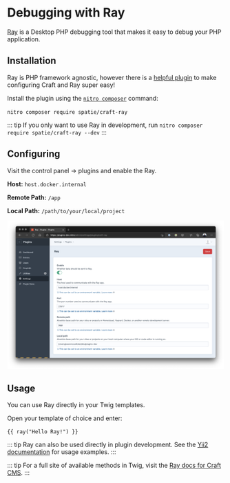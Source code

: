 # Debugging with Ray

[Ray](https://myray.app/) is a Desktop PHP debugging tool that makes it easy to debug your PHP application.

## Installation

Ray is PHP framework agnostic, however there is a [helpful plugin](https://plugins.craftcms.com/craft-ray) to make configuring Craft and Ray super easy!

Install the plugin using the [`nitro composer`](commands.md#composer) command:

`nitro composer require spatie/craft-ray`

::: tip
If you only want to use Ray in development, run `nitro composer require spatie/craft-ray --dev`
:::

## Configuring

Visit the control panel -> plugins and enable the Ray.

**Host:** `host.docker.internal`

**Remote Path:** `/app`

**Local Path:** `/path/to/your/local/project`

![Ray Plugin Settings](./images/ray-plugin-config.png)

## Usage

You can use Ray directly in your Twig templates.

Open your template of choice and enter:

```
{{ ray("Hello Ray!") }}
```

::: tip
Ray can also be used directly in plugin development. See the [Yii2 documentation](https://spatie.be/docs/ray/v1/usage/yii2) for usage examples.
:::

::: tip
For a full site of available methods in Twig, visit the [Ray docs for Craft CMS](https://spatie.be/docs/ray/v1/usage/craft-cms).
:::
